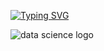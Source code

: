[![Typing SVG](https://readme-typing-svg.herokuapp.com?font=Fira+Code&size=15&duration=4000&pause=800&color=04F763&width=435&lines=Hi!;I+am+Amin+Khajeheydari;I+am+interested+in+Python+and+Data+Science)](https://git.io/typing-svg)




![data science logo](https://user-images.githubusercontent.com/46001355/221121434-e6fca81a-ec01-4655-b2de-80678eeb5491.jpg)
